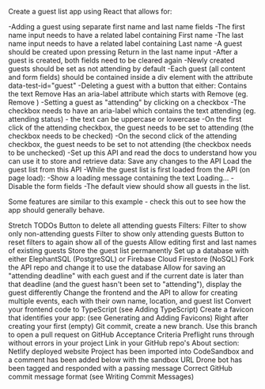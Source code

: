 Create a guest list app using React that allows for:

-Adding a guest using separate first name and last name fields
-The first name input needs to have a related label containing First name
-The last name input needs to have a related label containing Last name
-A guest should be created upon pressing Return in the last name input
-After a guest is created, both fields need to be cleared again
-Newly created guests should be set as not attending by default
-Each guest (all content and form fields) should be contained inside a div element with the attribute data-test-id="guest"
-Deleting a guest with a button that either:
Contains the text Remove
Has an aria-label attribute which starts with Remove (eg. Remove <first name> <last name>)
-Setting a guest as "attending" by clicking on a checkbox
-The checkbox needs to have an aria-label which contains the text attending (eg. <first name> <last name> attending status) - the text can be uppercase or lowercase
-On the first click of the attending checkbox, the guest needs to be set to attending (the checkbox needs to be checked)
-On the second click of the attending checkbox, the guest needs to be set to not attending (the checkbox needs to be unchecked)
-Set up this API and read the docs to understand how you can use it to store and retrieve data:
Save any changes to the API
Load the guest list from this API
-While the guest list is first loaded from the API (on page load):
-Show a loading message containing the text Loading...
-Disable the form fields
-The default view should show all guests in the list.

Some features are similar to this example - check this out to see how the app should generally behave.

Stretch TODOs
Button to delete all attending guests
Filters:
Filter to show only non-attending guests
Filter to show only attending guests
Button to reset filters to again show all of the guests
Allow editing first and last names of existing guests
Store the guest list permanently
Set up a database with either ElephantSQL (PostgreSQL) or Firebase Cloud Firestore (NoSQL)
Fork the API repo and change it to use the database
Allow for saving an "attending deadline" with each guest and if the current date is later than that deadline (and the guest hasn't been set to "attending"), display the guest differently
Change the frontend and the API to allow for creating multiple events, each with their own name, location, and guest list
Convert your frontend code to TypeScript (see Adding TypeScript)
Create a favicon that identifies your app: (see Generating and Adding Favicons)
Right after creating your first (empty) Git commit, create a new branch. Use this branch to open a pull request on GitHub
Acceptance Criteria
Preflight runs through without errors in your project
Link in your GitHub repo's About section: Netlify deployed website
Project has been imported into CodeSandbox and a comment has been added below with the sandbox URL
Drone bot has been tagged and responded with a passing message
Correct GitHub commit message format (see Writing Commit Messages)
